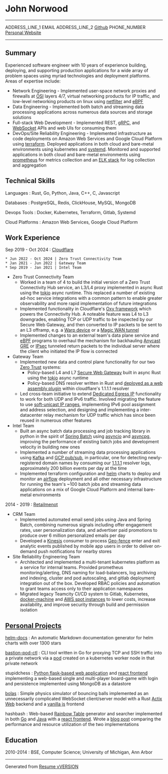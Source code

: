 John Norwood
============

----------------------------    ---------------------------
ADDRESS_LINE_1                  EMAIL
ADDRESS_LINE_2                  [Github](https://github.com/norwoodj)
PHONE_NUMBER                    [Personal Website](https://jmn23.com)
----------------------------    ---------------------------


Summary
-------
Experienced software engineer with 10 years of experience building, deploying, and supporting production
applications for a wide array of problem spaces using myriad technologies and deployment platforms. Areas
of expertise include:

* Network Engineering - Implemented user-space network proxies and firewalls at [OSI](https://en.wikipedia.org/wiki/OSI_model)
  layers 4/7, virtual networking products for IP traffic, and low-level networking products on linux using
  [netfilter](https://www.netfilter.org) and [eBPF](https://ebpf.io)
* Data Engineering - Implemented both batch and streaming data processing applications across numerous data sources
  and storage solutions
* Full-stack Web Development - Implemented REST, [gRPC](https://grpc.io), and [WebSocket](https://en.wikipedia.org/wiki/WebSocket)
  APIs and web UIs for consuming them
* DevOps/Site Reliability Engineering - Implemented infrastructure as code deployments on Amazon Web Services
  and Google Cloud Platform using [terraform](https://www.terraform.io). Deployed applications in both
  cloud and bare-metal environments using kubernetes and [systemd](https://systemd.io). Monitored and supported
  applications in both cloud and bare-metal environments using [prometheus](https://prometheus.io) for metrics
  collection and an [ELK stack](https://www.elastic.co/elastic-stack) for log collection and aggregation


Technical Skills
----------------
Languages
:   Rust, Go, Python, Java, C++, C, Javascript

Databases
:   PostgreSQL, Redis, ClickHouse, MySQL, MongoDB

Devops Tools
:   Docker, Kubernetes, Terraform, Gitlab, Systemd

Cloud Platforms
:   Amazon Web Services, Google Cloud Platform

Work Experience
---------------
Sep 2019 - Oct 2024
:   [Cloudflare](https://www.cloudflare.com/about-overview)

    * Jun 2022 - Oct 2024 | Zero Trust Connectivity Team
    * Jan 2021 - Jun 2022 | Gateway Team
    * Sep 2019 - Jan 2021 | Intel Team

* Zero Trust Connectivity Team
    * Worked in a team of 4 to build the initial version of a Zero Trust Connectivity Hub service, an L3/L4 proxy implemented
      in async Rust using the [tokio](https://tokio.rs) async runtime. This replaced a number of existing ad-hoc service integrations
      with a common pattern to enable greater observability and more rapid implementation of future integrations
    * Implemented functionality in Cloudflare's [Oxy framework](https://blog.cloudflare.com/from-ip-packets-to-http-the-many-faces-of-our-oxy-framework)
      which powers the Connectivity Hub. A noteable feature was L4 to L3 downgrades, enabling TCP or UDP traffic to be inspected by our
      Secure Web Gateway, and then converted to IP packets to be sent to an L3 offramp, e.g. a [Warp device](https://developers.cloudflare.com/cloudflare-one/connections/connect-devices/warp)
      or a [Magic WAN tunnel](https://developers.cloudflare.com/magic-wan/reference/tunnels)
    * Implemented changes to an external team's data plane service and [eBPF](https://ebpf.io) programs to overhaul the
      mechanism for backhauling [Anycast](https://www.cloudflare.com/learning/cdn/glossary/anycast-network) [GRE](https://en.wikipedia.org/wiki/Generic_Routing_Encapsulation) or [IPsec](https://en.wikipedia.org/wiki/IPsec)
      tunneled return packets to the individual server where the client who initiated the IP flow is connected
* Gateway Team
    * Implemented new data and control plane functionality for our two [Zero Trust](https://www.cloudflare.com/learning/security/glossary/what-is-zero-trust) systems:
        * Policy-based L4 and L7 [Secure Web Gateway](https://www.cloudflare.com/learning/access-management/what-is-a-secure-web-gateway) built in async
          Rust using the [tokio](https://tokio.rs/) async runtime
        * Policy-based DNS resolver written in Rust and [deployed as a web assembly plugin](https://blog.cloudflare.com/big-pineapple-intro) within cloudflare's
          1.1.1.1 resolver
    * Led cross-team initiative to extend [Dedicated Egress IP](https://developers.cloudflare.com/cloudflare-one/policies/gateway/egress-policies/dedicated-egress-ips)
      functionality to work for both UDP and IPv6 traffic. Involved migrating the feature to use [soft-unicast IP ranges](https://blog.cloudflare.com/cloudflare-servers-dont-own-ips-anymore),
      implementing IPv6 pool assignment and address selection, and designing and implementing a inter-datacenter relay mechanism for UDP traffic which
      has since been reused in numerous other features
* Intel Team
    * Built an async batch data processing and job tracking library in python in the spirit of [Spring Batch](https://spring.io/projects/spring-batch)
      using [asyncio](https://docs.python.org/3/library/asyncio.html) and [asyncpg](https://magicstack.github.io/asyncpg/current), improving
      the performance of existing batch jobs and development velocity in building new ones
    * Implemented a number of streaming data processing applications using [Kafka](https://kafka.apache.org/) and [GCP pub/sub](https://cloud.google.com/pubsub),
      in particular, one for detecting newly-registered domain names by consuming our [1.1.1.1](https://www.cloudflare.com/learning/dns/what-is-1.1.1.1) resolver logs,
      approximately 200 billion events per day at the time
    * Implemented terraform configuration and [helm](https://helm.sh/) charts to deploy and monitor an [airflow](https://airflow.apache.org/) deployment
      and all other necessary infrastructure for running the team's ~100 batch jobs and streaming data applications on a mix of
      Google Cloud Platform and internal bare-metal environments

2014 - 2019
:   [Retailmenot](https://www.retailmenot.com/corp)

* CRM Team
    * Implemented automated email send jobs using Java and Spring Batch, combining numerous signals including offer engagement rates,
      user personalization data, and advertiser paid promotions to produce over 6 million personalized emails per day
    * Developed a [Kinesis](https://aws.amazon.com/kinesis) consumer to process [Geo-fence](https://en.wikipedia.org/wiki/Geo-fence) enter
      and exit analytic events published by mobile app users in order to deliver on-demand push notifications for nearby stores 
* Site Reliability Engineering Team
    * Architected and implemented a multi-tenant kubernetes platform as a service for internal teams. Provided prometheus
      monitoring/alerting, DNS naming for load-balancers, log archiving and indexing, cluster and pod autoscaling, and
      gitlab deployment integration out of the box. Developed RBAC policies and automation to grant teams access only to
      their application namespaces
    * Migrated legacy Teamcity CI/CD system to Gitlab, Kubernetes, [docker-machine](https://github.com/docker/machine) and [AWS spot instances](https://aws.amazon.com/ec2/spot)
      to lower costs, increase availability, and improve security through build and permission isolation


[Personal Projects](https://github.com/norwoodj)
-----------------
[helm-docs](https://github.com/norwoodj/helm-docs)
:   An automatic Markdown documentation generator for helm charts with over 1300 stars

[bastion-pod-ctl](https://github.com/norwoodj/bastion-pod-ctl)
:   CLI tool written in Go for proxying TCP and SSH traffic into a private network via a [pod](https://kubernetes.io/docs/concepts/workloads/pods/) created on a kubernetes
    worker node in that private network

stupidchess
:   [Python flask-based web application](https://github.com/norwoodj/stupidchess-backend) and [react frontend](https://github.com/norwoodj/stupidchess-frontend)
    implementing a web-based single and multi-player board-game with login and persistence implemented using MongoDB
    as a datastore

[bolas](https://github.com/norwoodj/bolas)
:   Simple physics simulator of bouncing balls implemented as an unnecessarily complicated WebSocket client/server
    model with a Rust [Actix Web](https://actix.rs/) backend and a [vanilla js](http://vanilla-js.com/) frontend

hashbash
:   Web-based [Rainbow Table](https://en.wikipedia.org/wiki/Rainbow_table) generator and searcher implemented in both [Go](https://github.com/norwoodj/hashbash-backend-go) and
    [Java](https://github.com/norwoodj/hashbash-backend-java) with a [react frontend](https://github.com/norwoodj/hashbash-frontend). Wrote a
    [blog post](https://medium.com/@norwood.john.m/hashbash-a-comparison-of-cpu-and-io-bound-applications-in-go-and-java-across-multiple-metrics-d358df6e03b1)
    comparing the performance and resource utilization of the two implementations

Education
---------
2010-2014
: BSE, Computer Science; University of Michigan, Ann Arbor

----------------------------------------------
Generated from [Resume vVERSION](https://github.com/norwoodj/docs/blob/VERSION/docs/resume.md)
